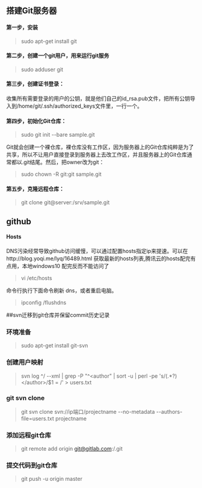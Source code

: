 ## 搭建Git服务器  
#### 第一步，安装
>sudo apt-get install git  

#### 第二步，创建一个git用户，用来运行git服务
>sudo adduser git  

#### 第三步，创建证书登录：  

收集所有需要登录的用户的公钥，就是他们自己的id_rsa.pub文件，把所有公钥导入到/home/git/.ssh/authorized_keys文件里，一行一个。  

#### 第四步，初始化Git仓库：  
>sudo git init --bare sample.git  

Git就会创建一个裸仓库，裸仓库没有工作区，因为服务器上的Git仓库纯粹是为了共享，所以不让用户直接登录到服务器上去改工作区，并且服务器上的Git仓库通常都以.git结尾。然后，把owner改为git：  
>sudo chown -R git:git sample.git  

#### 第五步，克隆远程仓库：  
>git clone git@server:/srv/sample.git  

## github  

#### Hosts  
DNS污染经常导致github访问缓慢，可以通过配置hosts指定ip来提速。可以在http://blog.yoqi.me/lyq/16489.html 获取最新的hosts列表,腾讯云的hosts配完有点用，本地windows10 配完反而不能访问了
>vi /etc/hosts   

命令行执行下面命令刷新 dns，或者重启电脑。  
>ipconfig /flushdns 


##svn迁移到git仓库并保留commit历史记录

### 环境准备
>sudo apt-get install git-svn

### 创建用户映射
>svn log ^/ --xml | grep -P "^<author" | sort -u | perl -pe 's/<author>(.*?)<\/author>/$1 = /' > users.txt

### git svn clone
>git svn clone svn://ip端口/projectname --no-metadata --authors-file=users.txt projectname
  
### 添加远程git仓库
>git remote add origin git@gitlab.com:<group>/<projectname>.git
  
### 提交代码到git仓库
>git push -u origin master
